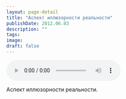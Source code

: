 ```yaml
---
layout: page-detail
title: "Аспект иллюзорности реальности"
publishDate: 2012.06.03
description: ""
tags:
image:
draft: false
---
```


<audio title="2012.06.03 - Аспект иллюзорности реальности.mp3" src="https://filer-api.advayta.org/v1.0/public/files/74280" controls=""></audio>

 Аспект иллюзорности реальности. 

  
